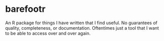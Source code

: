 # barefootr

An R package for things I have written that I find useful. No guarantees of quality, completeness, or documentation. Oftentimes just a tool that I want to be able to access over and over again.